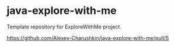 # java-explore-with-me
Template repository for ExploreWithMe project.

https://github.com/Alexey-Charushkin/java-explore-with-me/pull/5
